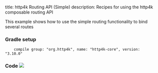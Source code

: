 title: http4k Routing API (Simple)
description: Recipes for using the http4k composable routing API

This example shows how to use the simple routing functionality to bind several routes

### Gradle setup
```
    compile group: "org.http4k", name: "http4k-core", version: "3.10.0"
```

### Code [<img class="octocat" src="/img/octocat-32.png"/>](https://github.com/http4k/http4k/blob/master/src/docs/cookbook/simple_routing/example.kt)
<script src="https://gist-it.appspot.com/https://github.com/http4k/http4k/blob/master/src/docs/cookbook/simple_routing/example.kt"></script>
